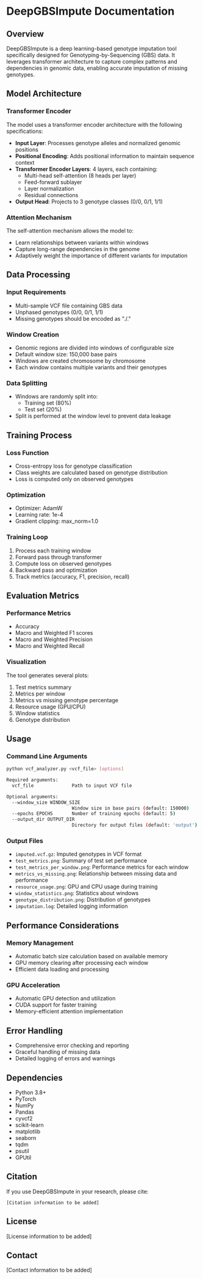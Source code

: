 # DeepGBSImpute Documentation

## Overview
DeepGBSImpute is a deep learning-based genotype imputation tool specifically designed for Genotyping-by-Sequencing (GBS) data. It leverages transformer architecture to capture complex patterns and dependencies in genomic data, enabling accurate imputation of missing genotypes.

## Model Architecture

### Transformer Encoder
The model uses a transformer encoder architecture with the following specifications:
- **Input Layer**: Processes genotype alleles and normalized genomic positions
- **Positional Encoding**: Adds positional information to maintain sequence context
- **Transformer Encoder Layers**: 4 layers, each containing:
  - Multi-head self-attention (8 heads per layer)
  - Feed-forward sublayer
  - Layer normalization
  - Residual connections
- **Output Head**: Projects to 3 genotype classes (0/0, 0/1, 1/1)

### Attention Mechanism
The self-attention mechanism allows the model to:
- Learn relationships between variants within windows
- Capture long-range dependencies in the genome
- Adaptively weight the importance of different variants for imputation

## Data Processing

### Input Requirements
- Multi-sample VCF file containing GBS data
- Unphased genotypes (0/0, 0/1, 1/1)
- Missing genotypes should be encoded as "./."

### Window Creation
- Genomic regions are divided into windows of configurable size
- Default window size: 150,000 base pairs
- Windows are created chromosome by chromosome
- Each window contains multiple variants and their genotypes

### Data Splitting
- Windows are randomly split into:
  - Training set (80%)
  - Test set (20%)
- Split is performed at the window level to prevent data leakage

## Training Process

### Loss Function
- Cross-entropy loss for genotype classification
- Class weights are calculated based on genotype distribution
- Loss is computed only on observed genotypes

### Optimization
- Optimizer: AdamW
- Learning rate: 1e-4
- Gradient clipping: max_norm=1.0

### Training Loop
1. Process each training window
2. Forward pass through transformer
3. Compute loss on observed genotypes
4. Backward pass and optimization
5. Track metrics (accuracy, F1, precision, recall)

## Evaluation Metrics

### Performance Metrics
- Accuracy
- Macro and Weighted F1 scores
- Macro and Weighted Precision
- Macro and Weighted Recall

### Visualization
The tool generates several plots:
1. Test metrics summary
2. Metrics per window
3. Metrics vs missing genotype percentage
4. Resource usage (GPU/CPU)
5. Window statistics
6. Genotype distribution

## Usage

### Command Line Arguments
```bash
python vcf_analyzer.py <vcf_file> [options]

Required arguments:
  vcf_file              Path to input VCF file

Optional arguments:
  --window_size WINDOW_SIZE
                        Window size in base pairs (default: 150000)
  --epochs EPOCHS       Number of training epochs (default: 5)
  --output_dir OUTPUT_DIR
                        Directory for output files (default: 'output')
```

### Output Files
- `imputed.vcf.gz`: Imputed genotypes in VCF format
- `test_metrics.png`: Summary of test set performance
- `test_metrics_per_window.png`: Performance metrics for each window
- `metrics_vs_missing.png`: Relationship between missing data and performance
- `resource_usage.png`: GPU and CPU usage during training
- `window_statistics.png`: Statistics about windows
- `genotype_distribution.png`: Distribution of genotypes
- `imputation.log`: Detailed logging information

## Performance Considerations

### Memory Management
- Automatic batch size calculation based on available memory
- GPU memory clearing after processing each window
- Efficient data loading and processing

### GPU Acceleration
- Automatic GPU detection and utilization
- CUDA support for faster training
- Memory-efficient attention implementation

## Error Handling
- Comprehensive error checking and reporting
- Graceful handling of missing data
- Detailed logging of errors and warnings

## Dependencies
- Python 3.8+
- PyTorch
- NumPy
- Pandas
- cyvcf2
- scikit-learn
- matplotlib
- seaborn
- tqdm
- psutil
- GPUtil

## Citation
If you use DeepGBSImpute in your research, please cite:
```
[Citation information to be added]
```

## License
[License information to be added]

## Contact
[Contact information to be added] 